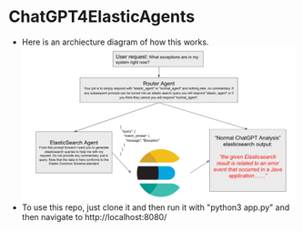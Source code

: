 # ChatGPT4ElasticAgents
- Here is an archiecture diagram of how this works.
![alt text](https://github.com/davidgeorgehope/ChatGPT4ElasticAgents/blob/main/archiecture.png)
- To use this repo, just clone it and then run it with "python3 app.py" and then navigate to http://localhost:8080/
